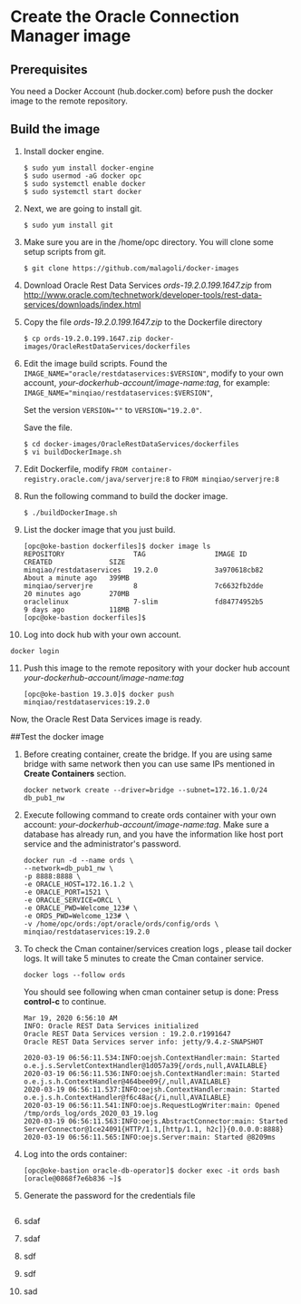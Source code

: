 # Create the Oracle Connection Manager image

## Prerequisites

You need a Docker Account (hub.docker.com) before push the docker image to the remote repository.

## Build the image

1. Install docker engine.

   ```
   $ sudo yum install docker-engine
   $ sudo usermod -aG docker opc
   $ sudo systemctl enable docker
   $ sudo systemctl start docker
   ```

2. Next, we are going to install git.

   ```
   $ sudo yum install git
   ```

3. Make sure you are in the /home/opc directory. You will clone some setup scripts from git.

   ```
   $ git clone https://github.com/malagoli/docker-images
   ```

4. Download Oracle Rest Data Services *ords-19.2.0.199.1647.zip* from http://www.oracle.com/technetwork/developer-tools/rest-data-services/downloads/index.html

5. Copy the file *ords-19.2.0.199.1647.zip* to the Dockerfile directory

   ```
   $ cp ords-19.2.0.199.1647.zip docker-images/OracleRestDataServices/dockerfiles
   ```

6. Edit the image build scripts. Found the ```IMAGE_NAME="oracle/restdataservices:$VERSION"```, modify to  your own account,  *your-dockerhub-account/image-name:tag*, for example: ```IMAGE_NAME="minqiao/restdataservices:$VERSION"```, 

   Set the version ```VERSION=""``` to ```VERSION="19.2.0"```. 

   Save the file.

   ```
   $ cd docker-images/OracleRestDataServices/dockerfiles
   $ vi buildDockerImage.sh
   ```

7. Edit Dockerfile, modify ```FROM container-registry.oracle.com/java/serverjre:8``` to ```FROM minqiao/serverjre:8```

8. Run the following command to build the docker image.

   ```
   $ ./buildDockerImage.sh
   ```

9. List the docker image that you just build.

   ```
   [opc@oke-bastion dockerfiles]$ docker image ls
   REPOSITORY                 TAG                 IMAGE ID            CREATED              SIZE
   minqiao/restdataservices   19.2.0              3a970618cb82        About a minute ago   399MB
   minqiao/serverjre          8                   7c6632fb2dde        20 minutes ago       270MB
   oraclelinux                7-slim              fd84774952b5        9 days ago           118MB
   [opc@oke-bastion dockerfiles]$ 
   ```

10. Log into dock hub with your own account.

   ```
   docker login
   ```

11. Push this image to the remote repository with your docker hub account *your-dockerhub-account/image-name:tag*

    ```
    [opc@oke-bastion 19.3.0]$ docker push minqiao/restdataservices:19.2.0
    ```

Now, the Oracle Rest Data Services image is ready.

##Test the docker image

1. Before creating container, create the bridge. If you are using same bridge with same network then you can use same IPs mentioned in **Create Containers** section.

   ```
   docker network create --driver=bridge --subnet=172.16.1.0/24 db_pub1_nw
   ```
   
2. Execute following command  to create ords container with your own account: *your-dockerhub-account/image-name:tag*. Make sure a database has already run, and you have the information like host port service and the administrator's password.

   ```
   docker run -d --name ords \
   --network=db_pub1_nw \
   -p 8888:8888 \
   -e ORACLE_HOST=172.16.1.2 \
   -e ORACLE_PORT=1521 \
   -e ORACLE_SERVICE=ORCL \
   -e ORACLE_PWD=Welcome_123# \
   -e ORDS_PWD=Welcome_123# \
   -v /home/opc/ords:/opt/oracle/ords/config/ords \
   minqiao/restdataservices:19.2.0
   ```

3. To check the Cman container/services creation logs , please tail docker logs. It will take 5 minutes to create the Cman container service.

   ```
   docker logs --follow ords
   ```

   You should see following when cman container setup is done:  Press **control-c** to continue.

   ```
   Mar 19, 2020 6:56:10 AM  
   INFO: Oracle REST Data Services initialized
   Oracle REST Data Services version : 19.2.0.r1991647
   Oracle REST Data Services server info: jetty/9.4.z-SNAPSHOT
   
   2020-03-19 06:56:11.534:INFO:oejsh.ContextHandler:main: Started o.e.j.s.ServletContextHandler@1d057a39{/ords,null,AVAILABLE}
   2020-03-19 06:56:11.536:INFO:oejsh.ContextHandler:main: Started o.e.j.s.h.ContextHandler@464bee09{/,null,AVAILABLE}
   2020-03-19 06:56:11.537:INFO:oejsh.ContextHandler:main: Started o.e.j.s.h.ContextHandler@f6c48ac{/i,null,AVAILABLE}
   2020-03-19 06:56:11.541:INFO:oejs.RequestLogWriter:main: Opened /tmp/ords_log/ords_2020_03_19.log
   2020-03-19 06:56:11.563:INFO:oejs.AbstractConnector:main: Started ServerConnector@1ce24091{HTTP/1.1,[http/1.1, h2c]}{0.0.0.0:8888}
   2020-03-19 06:56:11.565:INFO:oejs.Server:main: Started @8209ms
   ```

4. Log into the ords container:

   ```
   [opc@oke-bastion oracle-db-operator]$ docker exec -it ords bash
   [oracle@0868f7e6b836 ~]$
   ```

5. Generate the password for the credentials file

   ```
   
   ```

6. sdaf

7. sdaf

8. sdf

9. sdf

10. sad